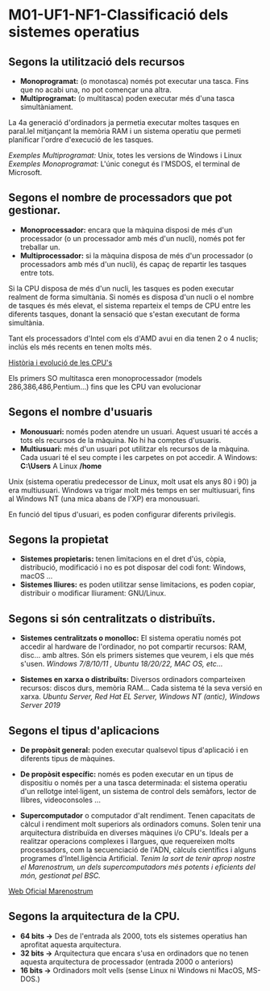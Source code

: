 # M01-UF1-NF1-Classificació dels sistemes operatius

## Segons la utilització dels recursos

- **Monoprogramat:** (o monotasca) només pot executar una tasca.
Fins que no acabi una, no pot començar una altra.
- **Multiprogramat:** (o multitasca) poden executar més d'una tasca simultàniament.

La 4a generació d'ordinadors ja permetia executar moltes tasques en paral.lel mitjançant la memòria RAM i un sistema operatiu
que permeti planificar l'ordre d'execució de les tasques.

<em>Exemples Multiprogramat:</em> Unix, totes les versions de Windows i Linux
<em>Exemples Monoprogramat:</em> L'únic conegut és l'MSDOS, el terminal de Microsoft.
  
## Segons el nombre de processadors que pot gestionar.

- **Monoprocessador:** encara que la màquina disposi de més d'un processador (o un processador amb més d'un nucli), només pot fer treballar un.
- **Multiprocessador:** si la màquina disposa de més d'un processador (o processadors amb més d'un nucli), és capaç de repartir les tasques entre tots.

Si la CPU disposa de més d'un nucli, les tasques es poden executar realment de forma simultània.
Si només es disposa d'un nucli o el nombre de tasques és més elevat, el sistema reparteix el temps de CPU entre les diferents tasques, 
  donant la sensació que s'estan executant de forma simultània.
  
Tant els processadors d'Intel com els d'AMD avui en dia tenen 2 o 4 nuclis; inclús els més recents en tenen molts més.
  
[Història i evolució de les CPU's](https://www.onubaelectronica.es/evolucion-de-la-cpu/)

Els primers SO multitasca eren monoprocessador (models 286,386,486,Pentium...) fins que les CPU van evolucionar 
  
##  Segons el nombre d'usuaris
- **Monousuari:** només poden atendre un usuari.
Aquest usuari té accés a tots els recursos de la màquina. No hi ha comptes d'usuaris.
- **Multiusuari:** més d'un usuari pot utilitzar els recursos de la màquina.
Cada usuari té el seu compte i les carpetes on pot accedir.
A Windows: **C:\Users**
A Linux **/home**
  
Unix (sistema operatiu predecessor de Linux, molt usat els anys 80 i 90) ja era multiusuari. 
Windows va trigar molt més temps en ser multiusuari, fins al Windows NT (una mica abans de l'XP) era monousuari. 
 
En funció del tipus d'usuari, es poden configurar diferents privilegis.

## Segons la propietat
- **Sistemes propietaris:** tenen limitacions en el dret d'ús, còpia, distribució, modificació i no es pot disposar del codi font: Windows, macOS ...
- **Sistemes lliures:** es poden utilitzar sense limitacions, es poden copiar, distribuir o modificar lliurament: GNU/Linux.

## Segons si són centralitzats o distribuïts.

- **Sistemes centralitzats o monolloc:** El sistema operatiu només pot accedir al hardware de l'ordinador, no pot compartir recursos: RAM, disc... amb altres.
Són els primers sistemes que veurem, i els que més s'usen.
<em> Windows 7/8/10/11 , Ubuntu 18/20/22, MAC OS, etc... </em>

- **Sistemes en xarxa o distribuïts:** Diversos ordinadors comparteixen recursos: discos durs, memòria RAM... Cada sistema té la seva versió en xarxa. 
<em> Ubuntu Server, Red Hat EL Server, Windows NT (antic), Windows Server 2019 </em>


## Segons el tipus d'aplicacions
- **De propòsit general:** poden executar qualsevol tipus d'aplicació i en diferents tipus de màquines.

- **De propòsit específic:** només es poden executar en un tipus de dispositiu o només per a una tasca determinada: el sistema operatiu 
  d'un rellotge intel·ligent, un sistema de control dels semàfors, lector de llibres, videoconsoles ...
  
- **Supercomputador** o computador d'alt rendiment. Tenen capacitats de càlcul i rendiment molt superiors als ordinadors comuns.
Solen tenir una arquitectura distribuïda en diverses màquines i/o CPU's.
Ideals per a realitzar operacions complexes i llargues, que requereixen molts processadors, com la secuenciació de l'ADN,
càlculs científics i alguns programes d'Intel.ligència Artificial.
<em> Tenim la sort de tenir aprop nostre el Marenostrum, un dels supercomputadors més potents i eficients del món, gestionat pel BSC.</em>

[Web Oficial Marenostrum](https://www.bsc.es/es/marenostrum/marenostrum)

  
##  Segons la arquitectura de la CPU.
- **64 bits ->** Des de l'entrada als 2000, tots els sistemes operatius han aprofitat aquesta arquitectura.  
- **32 bits ->** Arquitectura que encara s'usa en ordinadors que no tenen aquesta arquitectura de processador (entrada 2000 o anteriors)
- **16 bits ->** Ordinadors molt vells (sense Linux ni Windows ni MacOS, MS-DOS.)
